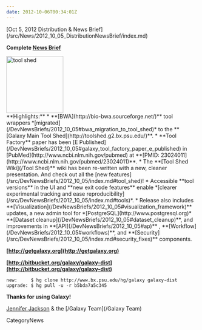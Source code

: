```yaml
---
date: 2012-10-06T00:34:01Z
---
```

<div class='newsItemHeader'>[Oct 5, 2012 Distribution & News Brief](/src/News/2012_10_05_DistributionNewsBrief/index.md)</div>

**Complete [News Brief](/src/DevNewsBriefs/2012_10_05/index.md)**
<div class='right'><a href='http://toolshed.g2.bx.psu.edu'><img src='/Images/Logos/ToolShed.jpg' alt='tool shed' width="150px" /></a></div>
**Highlights:**
* **[BWA](http://bio-bwa.sourceforge.net/)** tool wrappers *[migrated](/DevNewsBriefs/2012_10_05#bwa_migration_to_tool_shed)* to the **[Galaxy Main Tool Shed](http://toolshed.g2.bx.psu.edu/)**. 
* **Tool Factory** paper has been [E Published](/DevNewsBriefs/2012_10_05#galaxy_tool_factory_paper_e_published) in [PubMed](http://www.ncbi.nlm.nih.gov/pubmed) at **[PMID: 23024011](http://www.ncbi.nlm.nih.gov/pubmed/23024011)**.
* The **[Tool Shed Wiki](/Tool Shed)** wiki has been re-written with a new, cleaner presentation. And check out all the [new features](/src/DevNewsBriefs/2012_10_05/index.md#tool_shed)!
* Accessible **tool versions** in the UI and **new exit code features** enable *[clearer experimental tracking and ease reproducibility](/src/DevNewsBriefs/2012_10_05/index.md#tools)*.
* Release also includes **[Visualization](/DevNewsBriefs/2012_10_05#visualization_framework)** updates, a new admin tool for *[PostgreSQL](http://www.postgresql.org)* **[Dataset cleanup](/DevNewsBriefs/2012_10_05#dataset_cleanup)**, and improvements in **[API](/DevNewsBriefs/2012_10_05#ap)** , **[Workflow](/DevNewsBriefs/2012_10_05#workflows)**,  and **[Security](/src/DevNewsBriefs/2012_10_05/index.md#security_fixes)** components.

**[http://getgalaxy.org](http://getgalaxy.org)**

**[http://bitbucket.org/galaxy/galaxy-dist](http://bitbucket.org/galaxy/galaxy-dist)**
```
new:     $ hg clone http://www.bx.psu.edu/hg/galaxy galaxy-dist
upgrade: $ hg pull -u -r b5bda7a5c345
```


**Thanks for using Galaxy!**

[Jennifer Jackson](/JenniferJackson) & the [/Galaxy Team](/Galaxy Team)


CategoryNews
